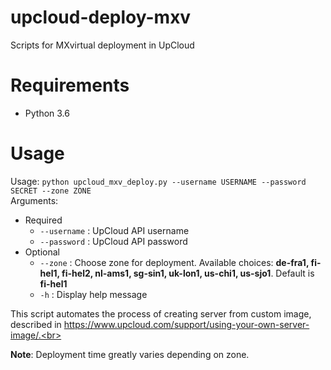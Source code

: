 # upcloud-deploy-mxv
Scripts for MXvirtual deployment in UpCloud
# Requirements
* Python 3.6
# Usage
Usage: `python upcloud_mxv_deploy.py --username USERNAME --password SECRET --zone ZONE`<br>
Arguments:
* Required
    * `--username` : UpCloud API username
    * `--password` : UpCloud API password
* Optional
    * `--zone` : Choose zone for deployment. Available choices: **de-fra1, fi-hel1, fi-hel2, nl-ams1, sg-sin1, uk-lon1, us-chi1, us-sjo1**. Default is **fi-hel1**
    * `-h` : Display help message
    
This script automates the process of creating server from custom image, described in https://www.upcloud.com/support/using-your-own-server-image/.<br>

**Note**: Deployment time greatly varies depending on zone.
